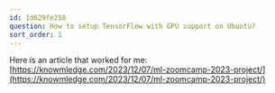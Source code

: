 ```yaml
---
id: 1d629fe258
question: How to setup TensorFlow with GPU support on Ubuntu?
sort_order: 1
---
```


Here is an article that worked for me: [https://knowmledge.com/2023/12/07/ml-zoomcamp-2023-project/](https://knowmledge.com/2023/12/07/ml-zoomcamp-2023-project/)